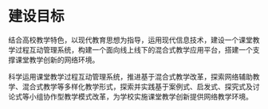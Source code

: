 # 建设目标

结合高校教学特色，以现代教育思想为指导，运用现代信息技术，建设一个课堂教学过程互动管理系统，构建一个面向线上线下的混合式教学应用平台，搭建一个支撑课堂教学创新的网络环境。

科学运用课堂教学过程互动管理系统，推进基于混合式教学改革，探索网络辅助教学、混合式教学等多样化教学形式，探索并实践基于案例式、启发式、探究式及讨论式等小组协作型教学模式改革，为学校实施课堂教学创新提供网络教学环境。

